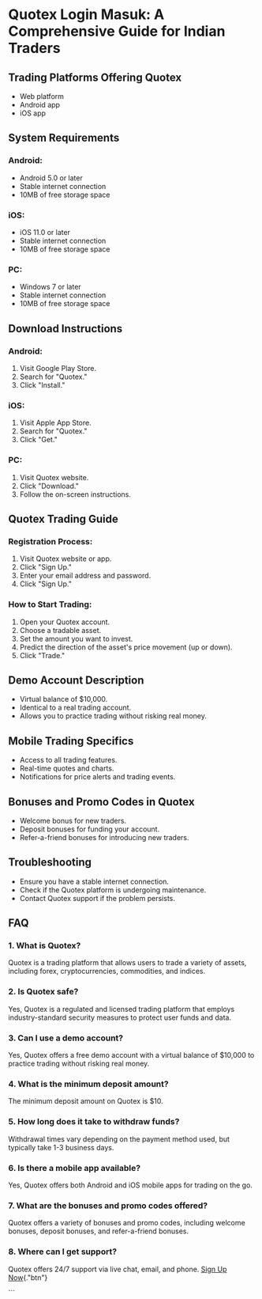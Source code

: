 # Quotex Login Masuk: A Comprehensive Guide for Indian Traders

## Trading Platforms Offering Quotex

-   Web platform
-   Android app
-   iOS app

## System Requirements

### Android:

-   Android 5.0 or later
-   Stable internet connection
-   10MB of free storage space

### iOS:

-   iOS 11.0 or later
-   Stable internet connection
-   10MB of free storage space

### PC:

-   Windows 7 or later
-   Stable internet connection
-   10MB of free storage space

## Download Instructions

### Android:

1.  Visit Google Play Store.
2.  Search for "Quotex."
3.  Click "Install."

### iOS:

1.  Visit Apple App Store.
2.  Search for "Quotex."
3.  Click "Get."

### PC:

1.  Visit Quotex website.
2.  Click "Download."
3.  Follow the on-screen instructions.

## Quotex Trading Guide

### Registration Process:

1.  Visit Quotex website or app.
2.  Click "Sign Up."
3.  Enter your email address and password.
4.  Click "Sign Up."

### How to Start Trading:

1.  Open your Quotex account.
2.  Choose a tradable asset.
3.  Set the amount you want to invest.
4.  Predict the direction of the asset\'s price movement (up or down).
5.  Click "Trade."

## Demo Account Description

-   Virtual balance of \$10,000.
-   Identical to a real trading account.
-   Allows you to practice trading without risking real money.

## Mobile Trading Specifics

-   Access to all trading features.
-   Real-time quotes and charts.
-   Notifications for price alerts and trading events.

## Bonuses and Promo Codes in Quotex

-   Welcome bonus for new traders.
-   Deposit bonuses for funding your account.
-   Refer-a-friend bonuses for introducing new traders.

## Troubleshooting

-   Ensure you have a stable internet connection.
-   Check if the Quotex platform is undergoing maintenance.
-   Contact Quotex support if the problem persists.

## FAQ

### 1. What is Quotex?

Quotex is a trading platform that allows users to trade a variety of
assets, including forex, cryptocurrencies, commodities, and indices.

### 2. Is Quotex safe?

Yes, Quotex is a regulated and licensed trading platform that employs
industry-standard security measures to protect user funds and data.

### 3. Can I use a demo account?

Yes, Quotex offers a free demo account with a virtual balance of
\$10,000 to practice trading without risking real money.

### 4. What is the minimum deposit amount?

The minimum deposit amount on Quotex is \$10.

### 5. How long does it take to withdraw funds?

Withdrawal times vary depending on the payment method used, but
typically take 1-3 business days.

### 6. Is there a mobile app available?

Yes, Quotex offers both Android and iOS mobile apps for trading on the
go.

### 7. What are the bonuses and promo codes offered?

Quotex offers a variety of bonuses and promo codes, including welcome
bonuses, deposit bonuses, and refer-a-friend bonuses.

### 8. Where can I get support?

Quotex offers 24/7 support via live chat, email, and phone. [Sign Up
Now](\%22https://traff.sbs/brokerqxsignup\%22){."btn"}

\`\`\`

